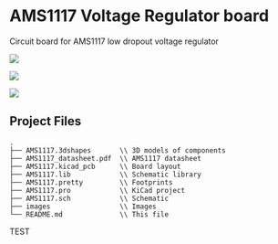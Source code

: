 # AMS1117 Voltage Regulator board

Circuit board for AMS1117 low dropout voltage regulator

![](images/AMS1117_board.png)

![](images/AMS1117_schematic.png)

![](images/AMS1117_layout.png)


## Project Files

```
.
├── AMS1117.3dshapes       \\ 3D models of components
├── AMS1117_datasheet.pdf  \\ AMS1117 datasheet
├── AMS1117.kicad_pcb      \\ Board layout
├── AMS1117.lib            \\ Schematic library
├── AMS1117.pretty         \\ Footprints
├── AMS1117.pro            \\ KiCad project
├── AMS1117.sch            \\ Schematic
├── images                 \\ Images
└── README.md              \\ This file
```



TEST

